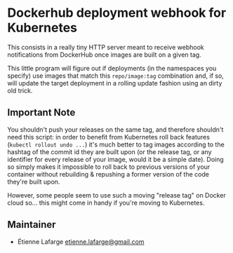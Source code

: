 Dockerhub deployment webhook for Kubernetes
===========================================

This consists in a really tiny HTTP server meant to receive webhook
notifications from DockerHub once images are built on a given tag.

This little program will figure out if deployments (in the namespaces you
specify) use images that match this `repo/image:tag` combination and, if so,
will update the target deployment in a rolling update fashion using an dirty old
trick.

Important Note
--------------
You shouldn't push your releases on the same tag, and therefore shouldn't need
this script: in order to benefit from Kubernetes roll back features (`kubectl
rollout undo ...`) it's much better to tag images according to the hashtag of
the commit id they are built upon (or the release tag, or any identifier for
every release of your image, would it be a simple date).
Doing so simply makes it impossible to roll back to previous versions of your
container without rebuilding & repushing a former version of the code they're
built upon.

However, some people seem to use such a moving "release tag" on Docker cloud
so...  this might come in handy if you're moving to Kubernetes.

Maintainer
----------
 * Étienne Lafarge <etienne.lafarge@gmail.com>
